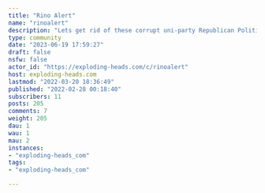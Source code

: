```yaml
---
title: "Rino Alert" 
name: "rinoalert"
description: "Lets get rid of these corrupt uni-party Republican Politicians who answer to corporate donors instead of their voters."
type: community
date: "2023-06-19 17:59:27"
draft: false
nsfw: false
actor_id: "https://exploding-heads.com/c/rinoalert"
host: exploding-heads.com
lastmod: "2022-03-20 18:36:49"
published: "2022-02-28 00:18:40"
subscribers: 11
posts: 205
comments: 7
weight: 205
dau: 1
wau: 1
mau: 2
instances:
- "exploding-heads_com"
tags: 
- "exploding-heads_com"

---
```

